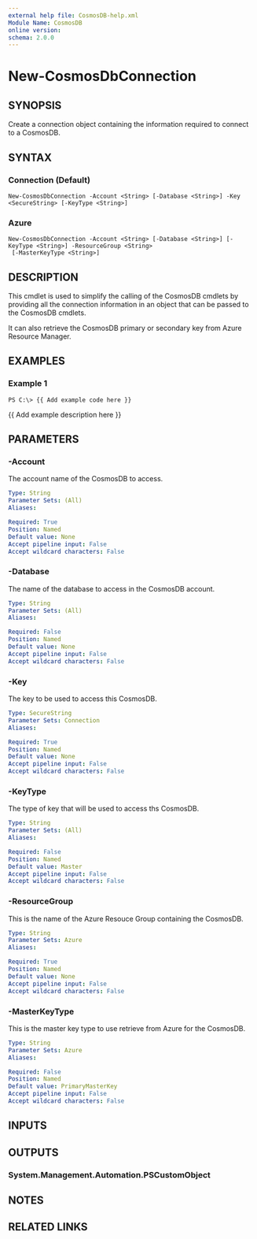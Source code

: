 ```yaml
---
external help file: CosmosDB-help.xml
Module Name: CosmosDB
online version: 
schema: 2.0.0
---
```


# New-CosmosDbConnection

## SYNOPSIS
Create a connection object containing the information required
to connect to a CosmosDB.

## SYNTAX

### Connection (Default)
```
New-CosmosDbConnection -Account <String> [-Database <String>] -Key <SecureString> [-KeyType <String>]
```

### Azure
```
New-CosmosDbConnection -Account <String> [-Database <String>] [-KeyType <String>] -ResourceGroup <String>
 [-MasterKeyType <String>]
```

## DESCRIPTION
This cmdlet is used to simplify the calling of the CosmosDB
cmdlets by providing all the connection information in an
object that can be passed to the CosmosDB cmdlets.

It can also retrieve the CosmosDB primary or secondary key
from Azure Resource Manager.

## EXAMPLES

### Example 1
```
PS C:\> {{ Add example code here }}
```

{{ Add example description here }}

## PARAMETERS

### -Account
The account name of the CosmosDB to access.

```yaml
Type: String
Parameter Sets: (All)
Aliases: 

Required: True
Position: Named
Default value: None
Accept pipeline input: False
Accept wildcard characters: False
```

### -Database
The name of the database to access in the CosmosDB account.

```yaml
Type: String
Parameter Sets: (All)
Aliases: 

Required: False
Position: Named
Default value: None
Accept pipeline input: False
Accept wildcard characters: False
```

### -Key
The key to be used to access this CosmosDB.

```yaml
Type: SecureString
Parameter Sets: Connection
Aliases: 

Required: True
Position: Named
Default value: None
Accept pipeline input: False
Accept wildcard characters: False
```

### -KeyType
The type of key that will be used to access ths CosmosDB.

```yaml
Type: String
Parameter Sets: (All)
Aliases: 

Required: False
Position: Named
Default value: Master
Accept pipeline input: False
Accept wildcard characters: False
```

### -ResourceGroup
This is the name of the Azure Resouce Group containing the
CosmosDB.

```yaml
Type: String
Parameter Sets: Azure
Aliases: 

Required: True
Position: Named
Default value: None
Accept pipeline input: False
Accept wildcard characters: False
```

### -MasterKeyType
This is the master key type to use retrieve from Azure for
the CosmosDB.

```yaml
Type: String
Parameter Sets: Azure
Aliases: 

Required: False
Position: Named
Default value: PrimaryMasterKey
Accept pipeline input: False
Accept wildcard characters: False
```

## INPUTS

## OUTPUTS

### System.Management.Automation.PSCustomObject

## NOTES

## RELATED LINKS

